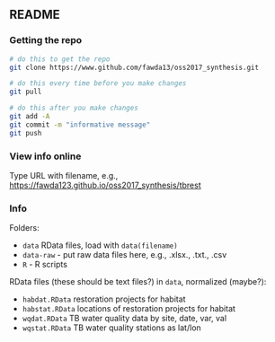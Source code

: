 
## README

### Getting the repo

```bash
# do this to get the repo
git clone https://www.github.com/fawda13/oss2017_synthesis.git

# do this every time before you make changes
git pull

# do this after you make changes
git add -A
git commit -m "informative message"
git push
```
### View info online

Type URL with filename, e.g., <href src="https://fawda123.github.io/oss2017_synthesis/tbrest">https://fawda123.github.io/oss2017_synthesis/tbrest</href>

### Info

Folders:

* `data` RData files, load with `data(filename)`
* `data-raw` - put raw data files here, e.g., .xlsx., .txt., .csv
* `R` - R scripts

RData files (these should be text files?) in `data`, normalized (maybe?):

* `habdat.RData` restoration projects for habitat
* `habstat.RData` locations of restoration projects for habitat
* `wqdat.RData` TB water quality data by site, date, var, val
* `wqstat.RData` TB water quality stations as lat/lon
